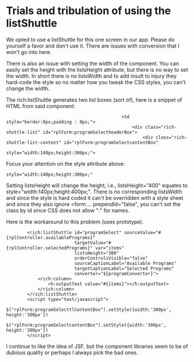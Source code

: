 # Trials and tribulation of using the listShuttle #

We opted to use a listShuttle for this one screen in our app. Please do yourself a favor and don't use it. There are issues with conversion that I won't go into here.

There is also an issue with setting the width of the component. You can easily set the height with the listsHeight attribute, but there is no way to set the width. In short there is no listsWidth and to add insult to injury they hard-code the style so no matter how you tweak the CSS styles, you can't change the width.

The rich:listShuttle generates two list boxes (sort of), here is a snippet of HTML from said component:

```
                                            <td style="border:0px;padding : 0px;">
                                                <div class="rich-shuttle-list" id="rplForm:programSelectheaderBox">
                                                    <div class="rich-shuttle-list-content" id="rplForm:programSelectcontentBox"
                                                         style="width:140px;height:300px;">

```

Focus your attention on the style attribute above:

```
style="width:140px;height:300px;"
```

Setting listsHeight will change the height, i.e., listsHeight="400" equates to style="width:140px;height:400px;". There is no corresponding listsWidth and since the style is hard coded it can't be overridden with a style sheet and since they also ignore <form ... prependId="false", you can't set the class by id since CSS does not allow ":" for names.

Here is the workaround to this problem (uses prototype).


```
        <rich:listShuttle id="programSelect" sourceValue="#{rplController.availablePrograms}"
                          targetValue="#{rplController.selectedPrograms}" var="items"
                          listsHeight="300"
                          orderControlsVisible="false"
                          sourceCaptionLabel="Available Programs"
                          targetCaptionLabel="Selected Programs"
                          converter="${programConverter}">
            <rich:column>
                <h:outputText value="#{items}"></h:outputText>
            </rich:column>
        </rich:listShuttle>
        <script type="text/javascript">
            $("rplForm:programSelecttlContentBox").setStyle({width:'300px', height:'300px'})
            $("rplForm:programSelectcontentBox").setStyle({width:'300px', height:'300px'})
        </script>

```

I continue to like the idea of JSF, but the component libraries seem to be of dubious quality or perhaps I always pick the bad ones.